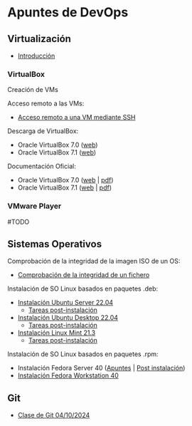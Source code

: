# Apuntes de DevOps

## Virtualización

* [Introducción](./apuntes/virtualizacion/intro-virtualizacion.md)

### VirtualBox

Creación de VMs

Acceso remoto a las VMs:

* [Acceso remoto a una VM mediante SSH](./apuntes/virtualizacion/vbox-ssh-access.md)

Descarga de VirtualBox:
* Oracle VirtualBox 7.0 ([web](https://www.virtualbox.org/wiki/Download_Old_Builds_7_0))
* Oracle VirtualBox 7.1 ([web](https://www.virtualbox.org/wiki/Downloads))

Documentación Oficial:
* Oracle VirtualBox 7.0 ([web](https://docs.oracle.com/en/virtualization/virtualbox/7.0/user/index.html) | [pdf](https://docs.oracle.com/en/virtualization/virtualbox/7.0/user/EN-VBOX-7-0-USER.pdf))
* Oracle VirtualBox 7.1 ([web](https://docs.oracle.com/en/virtualization/virtualbox/7.1/user/index.html) | [pdf](https://docs.oracle.com/en/virtualization/virtualbox/7.1/user/EN-VBOX-7-1-USER.pdf))

### VMware Player

#TODO

## Sistemas Operativos

Comprobación de la integridad de la imagen ISO de un OS:

* [Comprobación de la integridad de un fichero](./apuntes/os/integrity-check.md)

Instalación de SO Linux basados en paquetes .deb:

* [Instalación Ubuntu Server 22.04](./apuntes/os/ub-server22.04-install.md)
    * [Tareas post-instalación](./apuntes/os/ub-server22.04-post-install.md)
* [Instalación Ubuntu Desktop 22.04](./apuntes/os/ub-desktop22.04-install.md)
    * [Tareas post-instalación](./apuntes/os/ub-desktop22.04-post-install.md)
* [Instalación Linux Mint 21.3](./apuntes/os/linux-mint21.3-install.md)
    * [Tareas post-instalación](./apuntes/os/linux-mint21.3-post-install.md)

Instalación de SO Linux basados en paquetes .rpm:

* Instalación Fedora Server 40 ([Apuntes](./apuntes/os/fd-server40-install.md) | [Post instalación](./apuntes/os/fd-server40-post-install.md))
* [Instalación Fedora Workstation 40](./apuntes/os/fd-workstation40-install.md)

## Git

* [Clase de Git 04/10/2024](./apuntes/git/clase-git-20241003.md)
